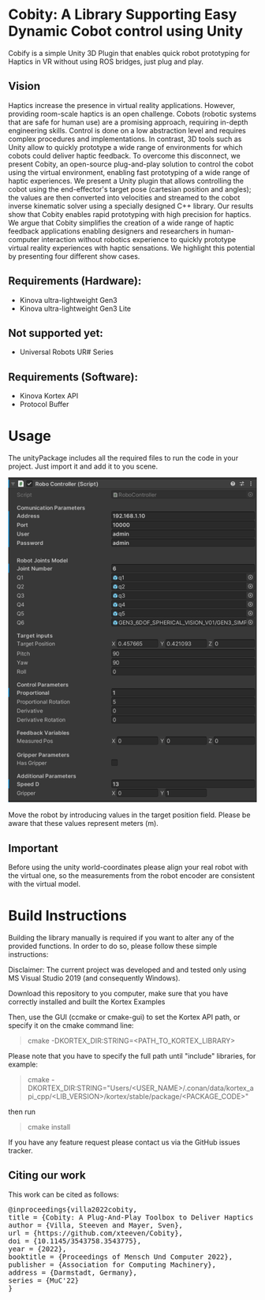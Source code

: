 # Cobity:  A Library Supporting Easy Dynamic Cobot control using Unity

Cobify is a simple Unity 3D Plugin that enables quick robot prototyping for Haptics in VR without using ROS bridges, just plug and play.

## Vision
Haptics increase the presence in virtual reality applications. However, providing room-scale haptics is an open challenge. Cobots (robotic systems that are safe for human use) are a promising approach, requiring in-depth engineering skills. Control is done on a low abstraction level and requires complex procedures and implementations. In contrast, 3D tools such as Unity allow to quickly prototype a wide range of environments for which cobots could deliver haptic feedback. To overcome this disconnect, we present Cobity, an open-source plug-and-play solution to control the cobot using the virtual environment, enabling fast prototyping of a wide range of haptic experiences. We present a Unity plugin that allows controlling the cobot using the end-effector's target pose (cartesian position and angles); the values are then converted into velocities and streamed to the cobot inverse kinematic solver using a specially designed C++ library. Our results show that Cobity enables rapid prototyping with high precision for haptics. We argue that Cobity simplifies the creation of a wide range of haptic feedback applications enabling designers and researchers in human-computer interaction without robotics experience to quickly prototype virtual reality experiences with haptic sensations. We highlight this potential by presenting four different show cases.


## Requirements (Hardware):

- Kinova ultra-lightweight Gen3
- Kinova ultra-lightweight Gen3 Lite

## Not supported yet:

- Universal Robots UR# Series

## Requirements (Software):

- Kinova Kortex API
- Protocol Buffer 

# Usage

The unityPackage includes all the required files to run the code in your project. Just import it and add it to you scene.

![interface](/pictures/UnityInterface.PNG)

Move the robot by introducing values in the target position field. Please be aware that these values represent meters (m).


## Important

Before using the unity world-coordinates please align your real robot with the virtual one, so the measurements from the robot encoder are consistent with the virtual model.

# Build Instructions

Building the library manually is required if you want to alter any of the provided functions. In order to do so, please follow these simple instructions:

Disclaimer: The current project was developed and and tested only using MS Visual Studio 2019 (and consequently Windows).

Download this repository to you computer, make sure that you have correctly installed and built the Kortex Examples

Then, use the GUI (ccmake or cmake-gui) to set the Kortex API path, or specify it on the cmake command line:

>cmake -DKORTEX_DIR:STRING=<PATH_TO_KORTEX_LIBRARY>

Please note that you have to specify the full path until "include" libraries, for example:

>cmake -DKORTEX_DIR:STRING="Users/<USER_NAME>/.conan/data/kortex_api_cpp/<LIB_VERSION>/kortex/stable/package/<PACKAGE_CODE>"

then run

>cmake install

If you have any feature request please contact us via the GitHub issues tracker.

## Citing our work
This work can be cited as follows:
<pre>@inproceedings{villa2022cobity,
title = {Cobity: A Plug-And-Play Toolbox to Deliver Haptics in Virtual Reality},
author = {Villa, Steeven and Mayer, Sven},
url = {https://github.com/xteeven/Cobity},
doi = {10.1145/3543758.3543775},
year = {2022},
booktitle = {Proceedings of Mensch Und Computer 2022},
publisher = {Association for Computing Machinery},
address = {Darmstadt, Germany},
series = {MuC'22}
}
</pre>
